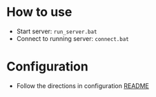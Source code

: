 How to use
==========

* Start server: `run_server.bat`
* Connect to running server: `connect.bat`

Configuration
=============
* Follow the directions in configuration [README](config/readme.md)